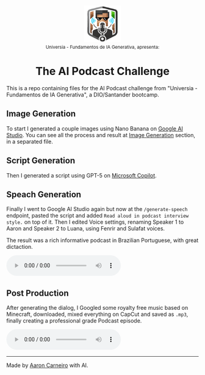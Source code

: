 <div align="center">
    <img src="./assets/images/Podcast_Logo.png" width="96px" />
</div>
<div align="center">
    <small>Universia - Fundamentos de IA Generativa, apresenta:</small>
    <h1>The AI Podcast Challenge</h1>
</div>

This is a repo containing files for the AI Podcast challenge from "Universia - Fundamentos de IA Generativa", a DIO/Santander bootcamp.

## Image Generation

To start I generated a couple images using Nano Banana on [Google AI Studio](https://aistudio.google.com/). You can see all the process and result at [Image Generation](./ImageGenerationPrompts.md) section, in a separated file.

## Script Generation

Then I generated a script using GPT-5 on [Microsoft Copilot](https://copilot.microsoft.com/).

## Speach Generation

Finally I went to Google AI Studio again but now at the `/generate-speech` endpoint, pasted the script and added `Read aloud in podcast interview style.` on top of it. Then I edited Voice settings, renaming Speaker 1 to Aaron and Speaker 2 to Luana, using Fenrir and Sulafat voices.

The result was a rich informative podcast in Brazilian Portuguese, with great dictaction.

<audio controls>
    <source src="./assets/audio/PodCraft_Piloto.wav" type="audio/wav"/>
    Your browser does not support the audio element, <a href="https://github.com/euaaron/dio-santaner-ai-podcast/raw/refs/heads/main/assets/audio/PodCraft_Piloto.wav" target="_blank">click here</a> to download the audio file.
</audio>

## Post Production

After generating the dialog, I Googled some royalty free music based on Minecraft, downloaded, mixed everything on CapCut and saved as `.mp3`, finally creating a professional grade Podcast episode.

<audio controls>
    <source src="./assets/audio/Podcraft.mp3" type="audio/mp3"/>
    Your browser does not support the audio element, <a href="https://github.com/euaaron/dio-santaner-ai-podcast/raw/refs/heads/main/assets/audio/Podcraft.mp3" target="_blank">click here</a> to download the audio file.
</audio>

---

Made by [Aaron Carneiro](https://github.com/euaaron) with AI.
